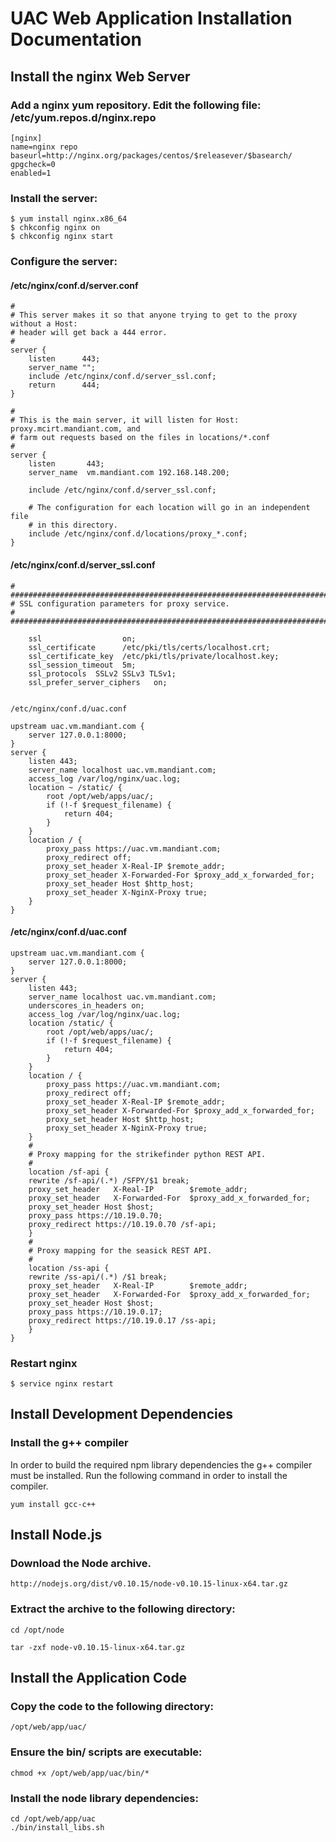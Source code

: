 UAC Web Application Installation Documentation
==============================================

Install the nginx Web Server
----------------------------

### Add a nginx yum repository.  Edit the following file: /etc/yum.repos.d/nginx.repo

    [nginx]
    name=nginx repo
    baseurl=http://nginx.org/packages/centos/$releasever/$basearch/
    gpgcheck=0
    enabled=1

### Install the server:

    $ yum install nginx.x86_64
    $ chkconfig nginx on
    $ chkconfig nginx start

### Configure the server:

#### /etc/nginx/conf.d/server.conf

    #
    # This server makes it so that anyone trying to get to the proxy without a Host:
    # header will get back a 444 error.
    #
    server {
        listen      443;
        server_name "";
        include /etc/nginx/conf.d/server_ssl.conf;
        return      444;
    }

    #
    # This is the main server, it will listen for Host: proxy.mcirt.mandiant.com, and
    # farm out requests based on the files in locations/*.conf
    #
    server {
        listen       443;
        server_name  vm.mandiant.com 192.168.148.200;

        include /etc/nginx/conf.d/server_ssl.conf;

        # The configuration for each location will go in an independent file
        # in this directory.
        include /etc/nginx/conf.d/locations/proxy_*.conf;
    }

#### /etc/nginx/conf.d/server_ssl.conf

    # #################################################################################
    # SSL configuration parameters for proxy service.
    # #################################################################################

        ssl                  on;
        ssl_certificate      /etc/pki/tls/certs/localhost.crt;
        ssl_certificate_key  /etc/pki/tls/private/localhost.key;
        ssl_session_timeout  5m;
        ssl_protocols  SSLv2 SSLv3 TLSv1;
        ssl_prefer_server_ciphers   on;


    /etc/nginx/conf.d/uac.conf

    upstream uac.vm.mandiant.com {
        server 127.0.0.1:8000;
    }
    server {
        listen 443;
        server_name localhost uac.vm.mandiant.com;
        access_log /var/log/nginx/uac.log;
        location ~ /static/ {
            root /opt/web/apps/uac/;
            if (!-f $request_filename) {
                return 404;
            }
        }
        location / {
            proxy_pass https://uac.vm.mandiant.com;
            proxy_redirect off;
            proxy_set_header X-Real-IP $remote_addr;
            proxy_set_header X-Forwarded-For $proxy_add_x_forwarded_for;
            proxy_set_header Host $http_host;
            proxy_set_header X-NginX-Proxy true;
        }
    }

#### /etc/nginx/conf.d/uac.conf

    upstream uac.vm.mandiant.com {
        server 127.0.0.1:8000;
    }
    server {
        listen 443;
        server_name localhost uac.vm.mandiant.com;
        underscores_in_headers on;
        access_log /var/log/nginx/uac.log;
        location /static/ {
            root /opt/web/apps/uac/;
            if (!-f $request_filename) {
                return 404;
            }
        }
        location / {
            proxy_pass https://uac.vm.mandiant.com;
            proxy_redirect off;
            proxy_set_header X-Real-IP $remote_addr;
            proxy_set_header X-Forwarded-For $proxy_add_x_forwarded_for;
            proxy_set_header Host $http_host;
            proxy_set_header X-NginX-Proxy true;
        }
        #
        # Proxy mapping for the strikefinder python REST API.
        #
        location /sf-api {
    	rewrite /sf-api/(.*) /SFPY/$1 break;
    	proxy_set_header   X-Real-IP        $remote_addr;
    	proxy_set_header   X-Forwarded-For  $proxy_add_x_forwarded_for;
    	proxy_set_header Host $host;
    	proxy_pass https://10.19.0.70;
    	proxy_redirect https://10.19.0.70 /sf-api;
        }
        #
        # Proxy mapping for the seasick REST API.
        #
        location /ss-api {
    	rewrite /ss-api/(.*) /$1 break;
    	proxy_set_header   X-Real-IP        $remote_addr;
    	proxy_set_header   X-Forwarded-For  $proxy_add_x_forwarded_for;
    	proxy_set_header Host $host;
    	proxy_pass https://10.19.0.17;
    	proxy_redirect https://10.19.0.17 /ss-api;
        }
    }

### Restart nginx

    $ service nginx restart


Install Development Dependencies
--------------------------------

### Install the g++ compiler

In order to build the required npm library dependencies the g++ compiler must be installed.  Run the following command
in order to install the compiler.

    yum install gcc-c++


Install Node.js
---------------

### Download the Node archive.

    http://nodejs.org/dist/v0.10.15/node-v0.10.15-linux-x64.tar.gz

### Extract the archive to the following directory:

    cd /opt/node

    tar -zxf node-v0.10.15-linux-x64.tar.gz


Install the Application Code
----------------------------

### Copy the code to the following directory:

    /opt/web/app/uac/

### Ensure the bin/ scripts are executable:

    chmod +x /opt/web/app/uac/bin/*

### Install the node library dependencies:

    cd /opt/web/app/uac
    ./bin/install_libs.sh


